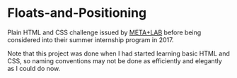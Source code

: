 # Floats-and-Positioning
Plain HTML and CSS challenge issued by <a href="https://github.com/csun-metalab/awesome-metalab" target="_blank">META+LAB</a> before being considered into their summer internship program in 2017. 





Note that this project was done when I had started learning basic HTML and CSS, so naming conventions may not be done as efficiently and elegantly as I could do now. 
